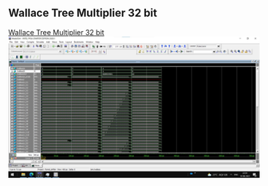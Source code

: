 ## Wallace Tree Multiplier 32 bit

[Wallace Tree Multiplier 32 bit](wallace.v)
![Wallace Tree Multiplier 32 bit](wallace.jpg)

